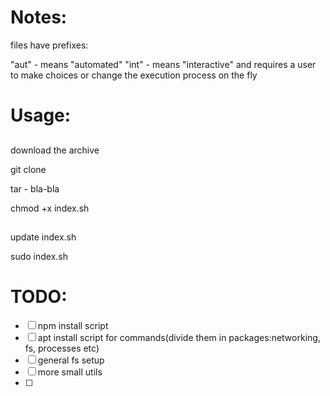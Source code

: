 # Notes:

files have prefixes:

"aut" - means "automated"
"int" - means "interactive" and requires a user to make choices or change the execution process on the fly


# Usage:

##
download the archive 

git clone 

tar - bla-bla

chmod +x index.sh

##
update index.sh

sudo index.sh


# TODO:

- [ ]  npm install script
- [ ]  apt install script for commands(divide them in packages:networking, fs, processes etc)
- [ ] general fs setup
- [ ] more small utils
- [ ]

